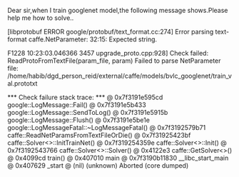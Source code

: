  Dear sir,when I train googlenet model,the following message shows.Please help me how to solve.. 

[libprotobuf ERROR google/protobuf/text_format.cc:274] Error parsing text-format caffe.NetParameter: 32:15: Expected string.

F1228 10:23:03.046366  3457 upgrade_proto.cpp:928] Check failed: ReadProtoFromTextFile(param_file, param) Failed to parse NetParameter file: /home/habib/dgd_person_reid/external/caffe/models/bvlc_googlenet/train_val.prototxt

*** Check failure stack trace: ***
    @     0x7f3191e595cd  google::LogMessage::Fail()
    @     0x7f3191e5b433  google::LogMessage::SendToLog()
    @     0x7f3191e5915b  google::LogMessage::Flush()
    @     0x7f3191e5be1e  google::LogMessageFatal::~LogMessageFatal()
    @     0x7f3192579b71  caffe::ReadNetParamsFromTextFileOrDie()
    @     0x7f31925423bf  caffe::Solver<>::InitTrainNet()
    @     0x7f319254359e  caffe::Solver<>::Init()
    @     0x7f3192543766  caffe::Solver<>::Solver()
    @           0x4122e3  caffe::GetSolver<>()
    @           0x4099cd  train()
    @           0x407010  main
    @     0x7f3190b11830  __libc_start_main
    @           0x407629  _start
    @              (nil)  (unknown)
Aborted (core dumped)
